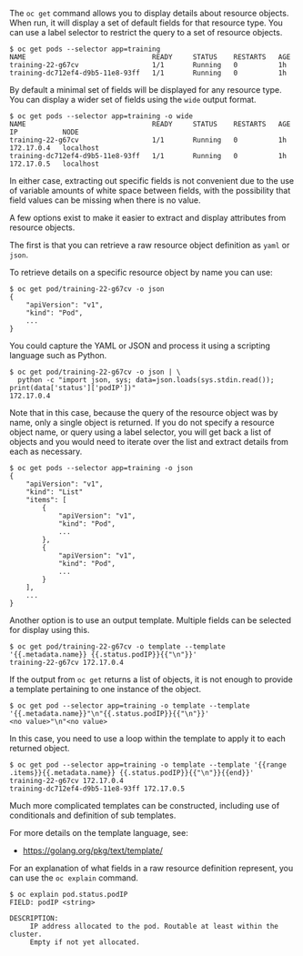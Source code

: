 The ``oc get`` command allows you to display details about resource objects. When run, it will display a set of default fields for that resource type. You can use a label selector to restrict the query to a set of resource objects.

```
$ oc get pods --selector app=training
NAME                               READY     STATUS    RESTARTS   AGE
training-22-g67cv                  1/1       Running   0          1h
training-dc712ef4-d9b5-11e8-93ff   1/1       Running   0          1h
```

By default a minimal set of fields will be displayed for any resource type. You can display a wider set of fields using the ``wide`` output format.

```
$ oc get pods --selector app=training -o wide
NAME                               READY     STATUS    RESTARTS   AGE       IP           NODE
training-22-g67cv                  1/1       Running   0          1h        172.17.0.4   localhost
training-dc712ef4-d9b5-11e8-93ff   1/1       Running   0          1h        172.17.0.5   localhost
```

In either case, extracting out specific fields is not convenient due to the use of variable amounts of white space between fields, with the possibility that field values can be missing when there is no value.

A few options exist to make it easier to extract and display attributes from resource objects.

The first is that you can retrieve a raw resource object definition as ``yaml`` or ``json``.

To retrieve details on a specific resource object by name you can use:

```
$ oc get pod/training-22-g67cv -o json
{
    "apiVersion": "v1",
    "kind": "Pod",
    ...
}
```

You could capture the YAML or JSON and process it using a scripting language such as Python.

```
$ oc get pod/training-22-g67cv -o json | \
  python -c "import json, sys; data=json.loads(sys.stdin.read()); print(data['status']['podIP'])"
172.17.0.4
```

Note that in this case, because the query of the resource object was by name, only a single object is returned. If you do not specify a resource object name, or query using a label selector, you will get back a list of objects and you would need to iterate over the list and extract details from each as necessary.

```
$ oc get pods --selector app=training -o json
{
    "apiVersion": "v1",
    "kind": "List"
    "items": [
        {
            "apiVersion": "v1",
            "kind": "Pod",
            ...
        },
        {
            "apiVersion": "v1",
            "kind": "Pod",
            ...
        }
    ],
    ...
}
```

Another option is to use an output template. Multiple fields can be selected for display using this.

```
$ oc get pod/training-22-g67cv -o template --template '{{.metadata.name}} {{.status.podIP}}{{"\n"}}'
training-22-g67cv 172.17.0.4
```

If the output from ``oc get`` returns a list of objects, it is not enough to provide a template pertaining to one instance of the object.

```
$ oc get pod --selector app=training -o template --template '{{.metadata.name}}"\n"{{.status.podIP}}{{"\n"}}'
<no value>"\n"<no value>
```

In this case, you need to use a loop within the template to apply it to each returned object.

```
$ oc get pod --selector app=training -o template --template '{{range .items}}{{.metadata.name}} {{.status.podIP}}{{"\n"}}{{end}}'
training-22-g67cv 172.17.0.4
training-dc712ef4-d9b5-11e8-93ff 172.17.0.5
```

Much more complicated templates can be constructed, including use of conditionals and definition of sub templates.

For more details on the template language, see:

* https://golang.org/pkg/text/template/

For an explanation of what fields in a raw resource definition represent, you can use the ``oc explain`` command.

```
$ oc explain pod.status.podIP
FIELD: podIP <string>

DESCRIPTION:
     IP address allocated to the pod. Routable at least within the cluster.
     Empty if not yet allocated.
```
